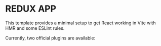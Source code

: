 # REDUX APP

This template provides a minimal setup to get React working in Vite with HMR and some ESLint rules.

Currently, two official plugins are available:


